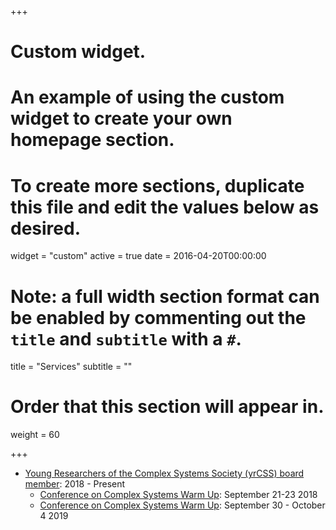 +++
# Custom widget.
# An example of using the custom widget to create your own homepage section.
# To create more sections, duplicate this file and edit the values below as desired.
widget = "custom"
active = true
date = 2016-04-20T00:00:00

# Note: a full width section format can be enabled by commenting out the `title` and `subtitle` with a `#`.
title = "Services"
subtitle = ""

# Order that this section will appear in.
weight = 60
	
+++


- [Young Researchers of the Complex Systems Society (yrCSS) board member](http://yrcss.cssociety.org/): 2018 - Present
	- [Conference on Complex Systems Warm Up](http://yrcss.cssociety.org/warm-up-2018/): September 21-23 2018
	- [Conference on Complex Systems Warm Up](http://event.ntu.edu.sg/ccs2019/Pages/Home.aspx): September 30 - October 4 2019